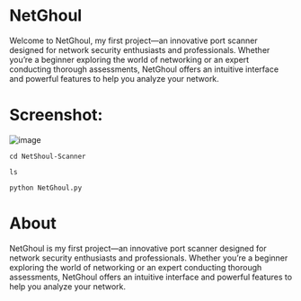 # NetGhoul
Welcome to NetGhoul, my first project—an innovative port scanner designed for network security enthusiasts and professionals. Whether you’re a beginner exploring the world of networking or an expert conducting thorough assessments, NetGhoul offers an intuitive interface and powerful features to help you analyze your network.

# Screenshot:
![image](https://github.com/user-attachments/assets/6d5fd283-d51a-42f8-9646-d3877bc5703c)

```
cd NetShoul-Scanner
```
```
ls
```
```
python NetGhoul.py
```

# About
NetGhoul is my first project—an innovative port scanner designed for network security enthusiasts and professionals. Whether you’re a beginner exploring the world of networking or an expert conducting thorough assessments, NetGhoul offers an intuitive interface and powerful features to help you analyze your network.



